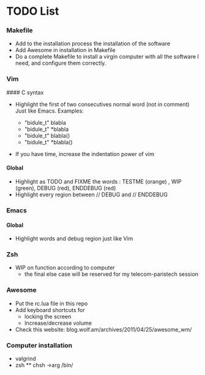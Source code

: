 TODO List
======

### Makefile
* Add to the installation process the installation of the software
* Add Awesome in installation in Makefile
* Do a complete Makefile to install a virgin computer with all the software
I need, and configure them correctly.

### Vim
#### C syntax
* Highlight the first of two consecutives normal word (not in comment)
Just like Emacs. Examples:
    * "bidule_t"  blabla
    * "bidule_t" *blabla
    * "bidule_t"  blabla()
    * "bidule_t" *blabla()

* If you have time, increase the indentation power of vim

#### Global
* Highlight as TODO and FIXME the words : TESTME (orange) , WIP (green), DEBUG (red), ENDDEBUG (red)
* Highlight every region between // DEBUG and // ENDDEBUG

### Emacs
#### Global
* Highlight words and debug region just like Vim

### Zsh
* WIP on function according to computer
    * the final else case will be reserved for my telecom-paristech session

### Awesome
* Put the rc.lua file in this repo
* Add keyboard shortcuts for
    * locking the screen
    * Increase/decrease volume
* Check this website: blog.wolf.am/archives/2011/04/25/awesome_wm/


### Computer installation
* valgrind
* zsh
  ** chsh ->arg /bin/
